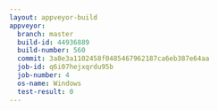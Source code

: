 ```yaml
---
layout: appveyor-build
appveyor:
  branch: master
  build-id: 44936889
  build-number: 560
  commit: 3a8e3a1102458f0485467962187ca6eb387e64aa
  job-id: q6i07hejxqrdu95b
  job-number: 4
  os-name: Windows
  test-result: 0
---
```

